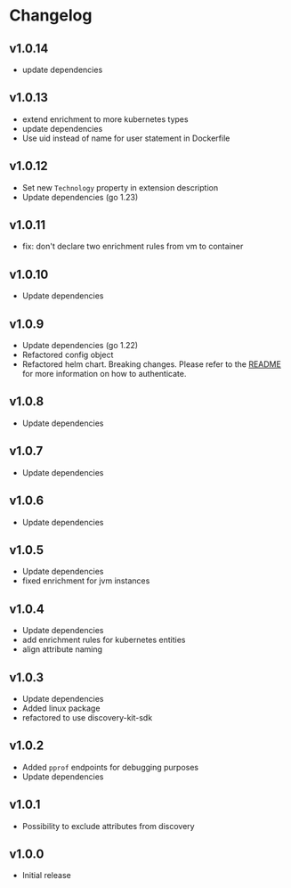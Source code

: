 # Changelog

## v1.0.14

- update dependencies

## v1.0.13

- extend enrichment to more kubernetes types
- update dependencies
- Use uid instead of name for user statement in Dockerfile

## v1.0.12

- Set new `Technology` property in extension description
- Update dependencies (go 1.23)

## v1.0.11

- fix: don't declare two enrichment rules from vm to container

## v1.0.10

- Update dependencies

## v1.0.9

- Update dependencies (go 1.22)
- Refactored config object
- Refactored helm chart. Breaking changes. Please refer to the [README](README.md) for more information on how to authenticate.

## v1.0.8

- Update dependencies

## v1.0.7

- Update dependencies

## v1.0.6

- Update dependencies

## v1.0.5

- Update dependencies
- fixed enrichment for jvm instances

## v1.0.4

- Update dependencies
- add enrichment rules for kubernetes entities
- align attribute naming

## v1.0.3

- Update dependencies
- Added linux package
- refactored to use discovery-kit-sdk

## v1.0.2

- Added `pprof` endpoints for debugging purposes
- Update dependencies

## v1.0.1

- Possibility to exclude attributes from discovery

## v1.0.0

 - Initial release
